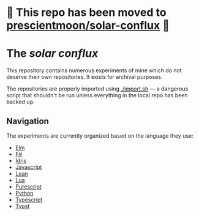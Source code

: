 # 🚧 This repo has been moved to [prescientmoon/solar-conflux](https://github.com/prescientmoon/solar-conflux) 🚧

# The _solar conflux_

This repository contains numerous experiments of mine which do not deserve their own repositories. It exists for archival purposes.

The repositories are properly imported using [./import.sh](./import.sh) — a dangerous script that shouldn't be run unless everything in the local repo has been backed up.

## Navigation

The experiments are currently organized based on the language they use:

- [Elm](./elm/)
- [F#](./fsharp/)
- [Idris](./idris/)
- [Javascript](./javascript/)
- [Lean](./lean/)
- [Lua](./lua/)
- [Purescript](./purescript/)
- [Python](./python/)
- [Typescript](./typescript/)
- [Typst](./typst/)

